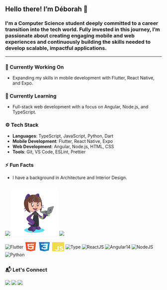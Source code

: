 ## Hello there! I’m Déborah 👋 

### I'm a Computer Science student deeply committed to a career transition into the tech world. Fully invested in this journey, I’m passionate about creating engaging mobile and web experiences and continuously building the skills needed to develop scalable, impactful applications.

---

### 🔭 Currently Working On

- Expanding my skills in mobile development with Flutter, React Native, and Expo.

### 🌱 Currently Learning

- Full-stack web development with a focus on Angular, Node.js, and TypeScript.

### ⚙️ Tech Stack

- **Languages**: TypeScript, JavaScript, Python, Dart
- **Mobile Development**: Flutter, React Native, Expo
- **Web Development**: Angular, Node.js, HTML, CSS
- **Tools**: Git, VS Code, ESLint, Prettier

### ⚡ Fun Facts

- I have a background in Architecture and Interior Design.

##

<div style="display: inline_block">
    <a href="https://github.com/deborahsales"></a>
    <img height="150em" src="https://github-readme-stats-sigma-five.vercel.app/api?username=deborahsales&show_icons=true&theme=dark">
    <img height="150em" src="assets/img/octocat.png" alt="Octocat"/>
    <img height="150em" src="https://github-readme-stats-sigma-five.vercel.app/api/top-langs/?username=deborahsales&layout=compact&langs_count=8&theme=dark">
</div>

<div style="display: inline_block"><br>
  <img align="center" alt="Flutter" height="30" width="40" src="https://cdn.jsdelivr.net/gh/devicons/devicon/icons/flutter/flutter-original.svg" />
  <img align="center" alt="HTML" height="30" width="40" src="https://raw.githubusercontent.com/devicons/devicon/master/icons/html5/html5-original.svg">
  <img align="center" alt="CSS" height="30" width="40" src="https://raw.githubusercontent.com/devicons/devicon/master/icons/css3/css3-original.svg">
  <img align="center" alt="Js" height="30" width="40" src="https://raw.githubusercontent.com/devicons/devicon/master/icons/javascript/javascript-plain.svg">
  <img align="center" alt="Type" height="30" width="40" src="https://cdn.jsdelivr.net/gh/devicons/devicon/icons/typescript/typescript-original.svg">
  <img align="center" alt="ReactJS" height="30" width="40" src="https://cdn.jsdelivr.net/gh/devicons/devicon/icons/react/react-original.svg">
  <img align="center" alt="Angular14" height="30" width="40" src="https://cdn.jsdelivr.net/gh/devicons/devicon/icons/angularjs/angularjs-original.svg" />
  <img align="center" alt="NodeJS" height="30" width="40" src="https://cdn.jsdelivr.net/gh/devicons/devicon/icons/nodejs/nodejs-plain.svg" />
  <img align="center" alt="Python" height="30" width="40" src="https://cdn.jsdelivr.net/gh/devicons/devicon/icons/python/python-original.svg" /> 
</div>

##

### 📬 Let's Connect

<div>
  <a href="https://instagram.com/salesdeborah" target="_blank"><img src="https://img.shields.io/badge/-Instagram-%23E4405F?style=for-the-badge&logo=instagram&logoColor=white" target="_blank"></a>
  <a href = "mailto:deborah.sales@dcomp.ufs.br"><img src="https://img.shields.io/badge/-Gmail-%23333?style=for-the-badge&logo=gmail&logoColor=white" target="_blank"></a>
  <a href="https://www.linkedin.com/in/deborahsales/" target="_blank"><img src="https://img.shields.io/badge/-LinkedIn-%230077B5?style=for-the-badge&logo=linkedin&logoColor=white" target="_blank"></a> 
</div>


<!--
**deborahsales/deborahsales** is a ✨ _special_ ✨ repository because its `README.md` (this file) appears on your GitHub profile.

Here are some ideas to get you started:

- 🔭 I’m currently working on ...
- 🌱 I’m currently learning ...
- 👯 I’m looking to collaborate on ...
- 🤔 I’m looking for help with ...
- 💬 Ask me about ...
- 📫 How to reach me: ...
- 😄 Pronouns: ...
- ⚡ Fun fact: ...
-->
